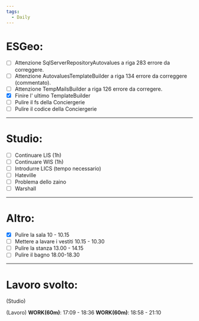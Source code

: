 ```yaml
---
tags:
  - Daily
---
```



# ESGeo:

- [ ] Attenzione SqlServerRepositoryAutovalues a riga 283 errore da correggere.
- [ ] Attenzione AutovaluesTemplateBuilder a riga 134 errore da correggere (commentato).
- [ ] Attenzione TempMailsBuilder a riga 126 errore da corregere.
- [x] Finire l' ultimo TemplateBuilder 
- [ ] Pulire il fs della Conciergerie
- [ ] Pulire il codice della Conciergerie 

***
# Studio:

- [ ] Continuare LIS (1h)
- [ ] Continuare WIS (1h)
- [ ] Introdurre LICS (tempo necessario)
- [ ] Hateville 
- [ ] Problema dello zaino 
- [ ] Warshall

***

# Altro:

- [x] Pulire la sala 10 - 10.15
- [ ] Mettere a lavare i vestiti 10.15 - 10.30
- [ ] Pulire la stanza 13.00 - 14.15
- [ ] Pulire il bagno 18.00-18.30

***
# Lavoro svolto:

(Studio)


(Lavoro)
**WORK(60m)**: 17:09 - 18:36
**WORK(60m)**: 18:58 - 21:10